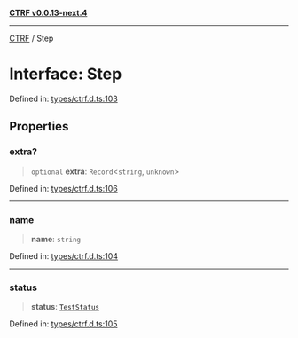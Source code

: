 [**CTRF v0.0.13-next.4**](../README.md)

***

[CTRF](../README.md) / Step

# Interface: Step

Defined in: [types/ctrf.d.ts:103](https://github.com/ctrf-io/ctrf-core-js/blob/main/types/ctrf.d.ts#L103)

## Properties

### extra?

> `optional` **extra**: `Record`\<`string`, `unknown`\>

Defined in: [types/ctrf.d.ts:106](https://github.com/ctrf-io/ctrf-core-js/blob/main/types/ctrf.d.ts#L106)

***

### name

> **name**: `string`

Defined in: [types/ctrf.d.ts:104](https://github.com/ctrf-io/ctrf-core-js/blob/main/types/ctrf.d.ts#L104)

***

### status

> **status**: [`TestStatus`](../type-aliases/TestStatus.md)

Defined in: [types/ctrf.d.ts:105](https://github.com/ctrf-io/ctrf-core-js/blob/main/types/ctrf.d.ts#L105)

